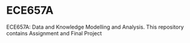 # ECE657A
ECE657A: Data and Knowledge Modelling and Analysis. This repository contains Assignment and Final Project 
